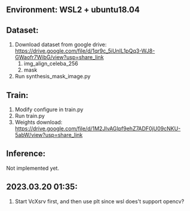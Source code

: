 ## Environment: WSL2 + ubuntu18.04

## Dataset:

1. Download dataset from google drive: https://drive.google.com/file/d/1qr9c_5iUnIL1pQq3-WJ8-GWaofr7WibG/view?usp=share_link
    1. img_align_celeba_256
    2. mask
2. Run synthesis_mask_image.py


## Train:

1. Modify configure in train.py
2. Run train.py
3. Weights download: https://drive.google.com/file/d/1M2JIvAGIpf9ehZ7ADF0jU09cNKU-5abW/view?usp=share_link

## Inference:

Not implemented yet.

## 2023.03.20 01:35:
1. Start VcXsrv first, and then use plt since wsl does't support opencv?
